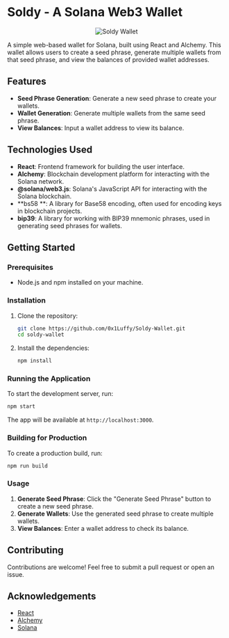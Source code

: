 
# Soldy - A Solana Web3 Wallet

<p align="center">
  <img src='https://i.postimg.cc/mkskV57g/Screenshot-2024-09-03-081724.png' border='0' alt='Soldy Wallet'/>
</p>

A simple web-based wallet for Solana, built using React and Alchemy. This wallet allows users to create a seed phrase, generate multiple wallets from that seed phrase, and view the balances of provided wallet addresses.

## Features

- **Seed Phrase Generation**: Generate a new seed phrase to create your wallets.
- **Wallet Generation**: Generate multiple wallets from the same seed phrase.
- **View Balances**: Input a wallet address to view its balance.

## Technologies Used

- **React**: Frontend framework for building the user interface.
- **Alchemy**: Blockchain development platform for interacting with the Solana network.
- **@solana/web3.js**: Solana's JavaScript API for interacting with the Solana blockchain.
- **bs58 **: A library for Base58 encoding, often used for encoding keys in blockchain projects.
- **bip39**: A library for working with BIP39 mnemonic phrases, used in generating seed phrases for wallets.

## Getting Started

### Prerequisites

- Node.js and npm installed on your machine.

### Installation

1. Clone the repository:

   ```bash
   git clone https://github.com/0x1Luffy/Soldy-Wallet.git
   cd soldy-wallet
   ```

2. Install the dependencies:

   ```bash
   npm install
   ```

### Running the Application

To start the development server, run:

```bash
npm start
```

The app will be available at `http://localhost:3000`.

### Building for Production

To create a production build, run:

```bash
npm run build
```

### Usage

1. **Generate Seed Phrase**: Click the "Generate Seed Phrase" button to create a new seed phrase.
2. **Generate Wallets**: Use the generated seed phrase to create multiple wallets.
3. **View Balances**: Enter a wallet address to check its balance.

## Contributing

Contributions are welcome! Feel free to submit a pull request or open an issue.

## Acknowledgements

- [React](https://reactjs.org/)
- [Alchemy](https://www.alchemy.com/)
- [Solana](https://solana.com/)
